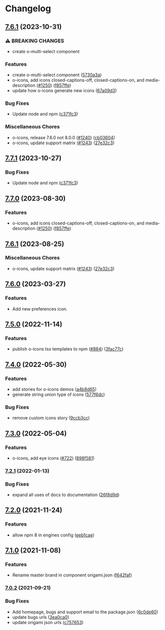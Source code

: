 # Changelog

## [7.6.1](https://github.com/Financial-Times/origami/compare/o-icons-v7.7.1...o-icons-v7.6.1) (2023-10-31)


### ⚠ BREAKING CHANGES

* create o-multi-select component

### Features

* create o-multi-select component ([5730a3a](https://github.com/Financial-Times/origami/commit/5730a3a13399b2caec6bf1dffdb9f8d7c2b35ada))
* o-icons, add icons closed-captions-off, closed-captions-on, and media-description ([#1250](https://github.com/Financial-Times/origami/issues/1250)) ([f857ffe](https://github.com/Financial-Times/origami/commit/f857ffefdadacf26bcfc5ee938e658484437c5cb))
* update how o-icons generate new icons ([67a09d3](https://github.com/Financial-Times/origami/commit/67a09d35e3b134577b422f686258d15543fa9b54))


### Bug Fixes

* Update node and npm ([c371fc3](https://github.com/Financial-Times/origami/commit/c371fc3f7f2d66266dbca95862ecef3ddeb1f339))


### Miscellaneous Chores

* o-icons, release 7.6.0 not 8.0.0 ([#1240](https://github.com/Financial-Times/origami/issues/1240)) ([cb03604](https://github.com/Financial-Times/origami/commit/cb03604495d6bc34de2d49ceafc5bd46b76d9eae))
* o-icons, update support matrix ([#1243](https://github.com/Financial-Times/origami/issues/1243)) ([27e32c3](https://github.com/Financial-Times/origami/commit/27e32c393eed4070d21760cbfe9563cae4c94566))

## [7.7.1](https://github.com/Financial-Times/origami/compare/o-icons-v7.7.0...o-icons-v7.7.1) (2023-10-27)


### Bug Fixes

* Update node and npm ([c371fc3](https://github.com/Financial-Times/origami/commit/c371fc3f7f2d66266dbca95862ecef3ddeb1f339))

## [7.7.0](https://github.com/Financial-Times/origami/compare/o-icons-v7.6.1...o-icons-v7.7.0) (2023-08-30)


### Features

* o-icons, add icons closed-captions-off, closed-captions-on, and media-description ([#1250](https://github.com/Financial-Times/origami/issues/1250)) ([f857ffe](https://github.com/Financial-Times/origami/commit/f857ffefdadacf26bcfc5ee938e658484437c5cb))

## [7.6.1](https://github.com/Financial-Times/origami/compare/o-icons-v7.6.0...o-icons-v7.6.1) (2023-08-25)


### Miscellaneous Chores

* o-icons, update support matrix ([#1243](https://github.com/Financial-Times/origami/issues/1243)) ([27e32c3](https://github.com/Financial-Times/origami/commit/27e32c393eed4070d21760cbfe9563cae4c94566))

## [7.6.0](https://www.github.com/Financial-Times/origami/compare/o-icons-v7.5.0...o-icons-v7.6.0) (2023-03-27)


### Features

* Add new preferences icon.

## [7.5.0](https://www.github.com/Financial-Times/origami/compare/o-icons-v7.4.0...o-icons-v7.5.0) (2022-11-14)


### Features

* publish o-icons tsx templates to npm ([#884](https://www.github.com/Financial-Times/origami/issues/884)) ([3fac77c](https://www.github.com/Financial-Times/origami/commit/3fac77c43dfa3e0d133230404a4d577ccd03d981))

## [7.4.0](https://www.github.com/Financial-Times/origami/compare/o-icons-v7.3.0...o-icons-v7.4.0) (2022-05-30)


### Features

* add stories for o-icons demos ([a4b8d65](https://www.github.com/Financial-Times/origami/commit/a4b8d65c8a4caa5d56d45c3d83e8a6567d019dd6))
* generate string union type of icons ([577f6dc](https://www.github.com/Financial-Times/origami/commit/577f6dcc0c07867ef9ccb1543b11fa57c4036e3d))


### Bug Fixes

* remove custom icons story ([9ccb3cc](https://www.github.com/Financial-Times/origami/commit/9ccb3ccfe998b89de74b5277f10c03f966d95d85))

## [7.3.0](https://www.github.com/Financial-Times/origami/compare/o-icons-v7.2.1...o-icons-v7.3.0) (2022-05-04)


### Features

* o-icons, add eye icons ([#722](https://www.github.com/Financial-Times/origami/issues/722)) ([898f581](https://www.github.com/Financial-Times/origami/commit/898f581712b4d394b36865c565c927b6dae92bfd))

### [7.2.1](https://www.github.com/Financial-Times/origami/compare/o-icons-v7.2.0...o-icons-v7.2.1) (2022-01-13)


### Bug Fixes

* expand all uses of docs to documentation ([26f8d9d](https://www.github.com/Financial-Times/origami/commit/26f8d9d8cbbe3e78902d8c3951b37e08150a77bd))

## [7.2.0](https://www.github.com/Financial-Times/origami/compare/o-icons-v7.1.0...o-icons-v7.2.0) (2021-11-24)


### Features

* allow npm 8 in engines config ([eeb1cae](https://www.github.com/Financial-Times/origami/commit/eeb1cae6e7f0379e647f2b41240b1f294997d528))

## [7.1.0](https://www.github.com/Financial-Times/origami/compare/o-icons-v7.0.2...o-icons-v7.1.0) (2021-11-08)


### Features

* Rename master brand in component origami.json ([f642faf](https://www.github.com/Financial-Times/origami/commit/f642faf0574d84ea8185b56e6090c8015def27e6))

### [7.0.2](https://www.github.com/Financial-Times/origami/compare/o-icons-v7.0.1...o-icons-v7.0.2) (2021-09-21)


### Bug Fixes

* Add homepage, bugs and support email to the package.json ([6c0de60](https://www.github.com/Financial-Times/origami/commit/6c0de60ebd6e64c4dd16d000fcc6b79412ce30f4))
* update bugs urls ([3ea0ca0](https://www.github.com/Financial-Times/origami/commit/3ea0ca03bcb6e55142a77387ad0fff5ddf056d44))
* update origami json urls ([c757653](https://www.github.com/Financial-Times/origami/commit/c7576532b5a14f0462d5346dfb63238be025602e))
